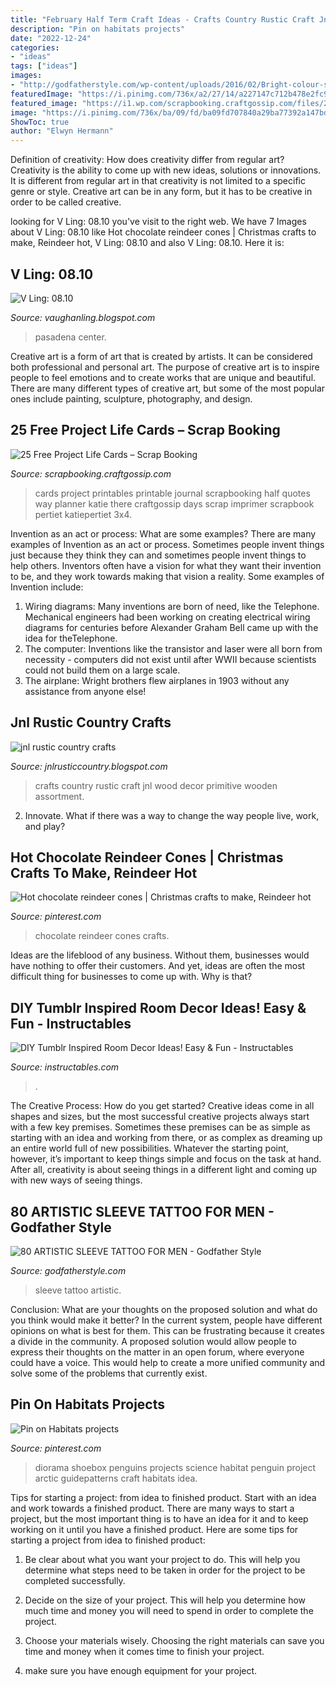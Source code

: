 ```yaml
---
title: "February Half Term Craft Ideas - Crafts Country Rustic Craft Jnl Wood Decor Primitive Wooden Assortment"
description: "Pin on habitats projects"
date: "2022-12-24"
categories:
- "ideas"
tags: ["ideas"]
images:
- "http://godfatherstyle.com/wp-content/uploads/2016/02/Bright-colour-synthesis-sleeve-tattoo-tatouaz-maniki.jpg"
featuredImage: "https://i.pinimg.com/736x/a2/27/14/a227147c712b478e2fc906b49eafd0ad.jpg"
featured_image: "https://i1.wp.com/scrapbooking.craftgossip.com/files/2016/02/KPertiet_25FREE3x4PrintablesPREV-768x1024.jpg?fit=768%2C1024"
image: "https://i.pinimg.com/736x/ba/09/fd/ba09fd707840a29ba77392a147bd17cf.jpg"
ShowToc: true
author: "Elwyn Hermann"
---
```



Definition of creativity: How does creativity differ from regular art?
Creativity is the ability to come up with new ideas, solutions or innovations. It is different from regular art in that creativity is not limited to a specific genre or style. Creative art can be in any form, but it has to be creative in order to be called creative.

	

		
looking for V Ling: 08.10 you've visit to the right web. We have 7 Images about V Ling: 08.10 like Hot chocolate reindeer cones | Christmas crafts to make, Reindeer hot, V Ling: 08.10 and also V Ling: 08.10. Here it is:
		
    
## V Ling: 08.10

<img loading=lazy src="https://4.bp.blogspot.com/_annTPGBcsB4/TG9qICYSRjI/AAAAAAAAD3c/W6fEb69frwg/s1600/IMGP5817.JPG" onerror="this.onerror=null;this.src='https://tse1.mm.bing.net/th?id=OIP.b4uUiVtEnpu4QxMXzleEfwHaE7&amp;pid=15.1';" alt="V Ling: 08.10">

_Source: vaughanling.blogspot.com_

>pasadena center. 

	

Creative art is a form of art that is created by artists. It can be considered both professional and personal art. The purpose of creative art is to inspire people to feel emotions and to create works that are unique and beautiful. There are many different types of creative art, but some of the most popular ones include painting, sculpture, photography, and design.

    
## 25 Free Project Life Cards – Scrap Booking

<img loading=lazy src="https://i1.wp.com/scrapbooking.craftgossip.com/files/2016/02/KPertiet_25FREE3x4PrintablesPREV-768x1024.jpg?fit=768%2C1024" onerror="this.onerror=null;this.src='https://tse2.mm.bing.net/th?id=OIP.ooZrU4SGhWZ2VGtcHs_5OgHaJ4&amp;pid=15.1';" alt="25 Free Project Life Cards – Scrap Booking">

_Source: scrapbooking.craftgossip.com_

>cards project printables printable journal scrapbooking half quotes way planner katie there craftgossip days scrap imprimer scrapbook pertiet katiepertiet 3x4. 

	

Invention as an act or process: What are some examples?
There are many examples of Invention as an act or process. Sometimes people invent things just because they think they can and sometimes people invent things to help others. Inventors often have a vision for what they want their invention to be, and they work towards making that vision a reality. Some examples of Invention include: 
1) Wiring diagrams: Many inventions are born of need, like the Telephone. Mechanical engineers had been working on creating electrical wiring diagrams for centuries before Alexander Graham Bell came up with the idea for theTelephone.
2) The computer: Inventions like the transistor and laser were all born from necessity - computers did not exist until after WWII because scientists could not build them on a large scale.
3) The airplane: Wright brothers flew airplanes in 1903 without any assistance from anyone else!

    
## Jnl Rustic Country Crafts

<img loading=lazy src="http://2.bp.blogspot.com/-Pe46zvleDDg/TdAaxQ2-6_I/AAAAAAAAAAM/M0WzZ3zMcJ4/s760/P1310260.JPG" onerror="this.onerror=null;this.src='https://tse4.mm.bing.net/th?id=OIP.HlAkmJnZ-3Om4B_tAp919wHaJ4&amp;pid=15.1';" alt="jnl rustic country crafts">

_Source: jnlrusticcountry.blogspot.com_

>crafts country rustic craft jnl wood decor primitive wooden assortment. 

	

2. Innovate. What if there was a way to change the way people live, work, and play?

    
## Hot Chocolate Reindeer Cones | Christmas Crafts To Make, Reindeer Hot

<img loading=lazy src="https://i.pinimg.com/736x/ba/09/fd/ba09fd707840a29ba77392a147bd17cf.jpg" onerror="this.onerror=null;this.src='https://tse2.mm.bing.net/th?id=OIP.QMjdDr2bnir4BfVRhrmCmQHaJ3&amp;pid=15.1';" alt="Hot chocolate reindeer cones | Christmas crafts to make, Reindeer hot">

_Source: pinterest.com_

>chocolate reindeer cones crafts. 

	

Ideas are the lifeblood of any business. Without them, businesses would have nothing to offer their customers. And yet, ideas are often the most difficult thing for businesses to come up with. Why is that?

    
## DIY Tumblr Inspired Room Decor Ideas! Easy &amp; Fun - Instructables

<img loading=lazy src="https://cdn.instructables.com/ORIG/FMT/MX1W/HXUDHFBR/FMTMX1WHXUDHFBR.jpg?frame=1&amp;width=2100" onerror="this.onerror=null;this.src='https://tse1.mm.bing.net/th?id=OIP.2iJyi37pT_m_jW3wCiPSmgHaHZ&amp;pid=15.1';" alt="DIY Tumblr Inspired Room Decor Ideas! Easy &amp; Fun - Instructables">

_Source: instructables.com_

>. 

	

The Creative Process: How do you get started?
Creative ideas come in all shapes and sizes, but the most successful creative projects always start with a few key premises. Sometimes these premises can be as simple as starting with an idea and working from there, or as complex as dreaming up an entire world full of new possibilities. Whatever the starting point, however, it’s important to keep things simple and focus on the task at hand. After all, creativity is about seeing things in a different light and coming up with new ways of seeing things.

    
## 80 ARTISTIC SLEEVE TATTOO FOR MEN - Godfather Style

<img loading=lazy src="http://godfatherstyle.com/wp-content/uploads/2016/02/Bright-colour-synthesis-sleeve-tattoo-tatouaz-maniki.jpg" onerror="this.onerror=null;this.src='https://tse4.mm.bing.net/th?id=OIP.e3rjhP7R3El7jDzcOiFUPAHaLH&amp;pid=15.1';" alt="80 ARTISTIC SLEEVE TATTOO FOR MEN - Godfather Style">

_Source: godfatherstyle.com_

>sleeve tattoo artistic. 

	

Conclusion: What are your thoughts on the proposed solution and what do you think would make it better?
In the current system, people have different opinions on what is best for them. This can be frustrating because it creates a divide in the community. A proposed solution would allow people to express their thoughts on the matter in an open forum, where everyone could have a voice. This would help to create a more unified community and solve some of the problems that currently exist.

    
## Pin On Habitats Projects

<img loading=lazy src="https://i.pinimg.com/736x/a2/27/14/a227147c712b478e2fc906b49eafd0ad.jpg" onerror="this.onerror=null;this.src='https://tse4.mm.bing.net/th?id=OIP.9hZ_s67rXkNO9aVs5gpDnwHaFj&amp;pid=15.1';" alt="Pin on Habitats projects">

_Source: pinterest.com_

>diorama shoebox penguins projects science habitat penguin project arctic guidepatterns craft habitats idea. 

	

Tips for starting a project: from idea to finished product.
Start with an idea and work towards a finished product. There are many ways to start a project, but the most important thing is to have an idea for it and to keep working on it until you have a finished product. Here are some tips for starting a project from idea to finished product: 
1. Be clear about what you want your project to do. This will help you determine what steps need to be taken in order for the project to be completed successfully. 

2. Decide on the size of your project. This will help you determine how much time and money you will need to spend in order to complete the project. 

3. Choose your materials wisely. Choosing the right materials can save you time and money when it comes time to finish your project. 

4. make sure you have enough equipment for your project.

